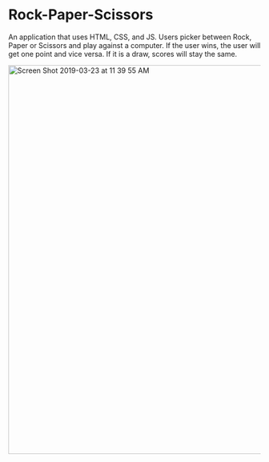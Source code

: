 # Rock-Paper-Scissors

An application that uses HTML, CSS, and JS. Users picker between Rock, Paper or Scissors and play against a computer. If the user wins, the user will get one point and vice versa. If it is a draw, scores will stay the same. 

<img width="777" alt="Screen Shot 2019-03-23 at 11 39 55 AM" src="https://user-images.githubusercontent.com/43193434/54868982-7d8b6f80-4d60-11e9-956c-23e2d88a4273.png">
